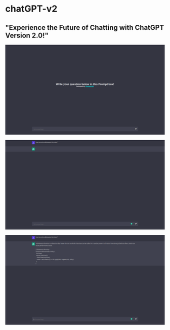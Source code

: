 # chatGPT-v2
## "Experience the Future of Chatting with ChatGPT Version 2.0!"

![alt text for screen readers](./client/assets/screen1.png "Text to show on mouseover")

![alt text for screen readers](./client/assets/screen2.png "Text to show on mouseover")

![alt text for screen readers](./client/assets/screen3.png "Text to show on mouseover")